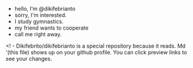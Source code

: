 - hello, I'm @dikifebrianto
 - sorry, I'm interested.
 - I study gymnastics.
 - my friend wants to cooperate
 - call me right away.
 
 <! -
 Dikifebrito/dikifebrianto is a special repository because it reads. Md '(this file) shows up on your github profile.
 You can click preview links to see your changes.
 >
